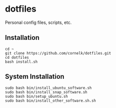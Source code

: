 # dotfiles
Personal config files, scripts, etc.

## Installation

```
cd ~
git clone https://github.com/cornelk/dotfiles.git
cd dotfiles
bash install.sh
```

## System Installation

```
sudo bash bin/install_ubuntu_software.sh
sudo bash bin/install_snap_software.sh
sudo bash bin/setup_ubuntu.sh
sudo bash bin/install_other_software.sh.sh
```
